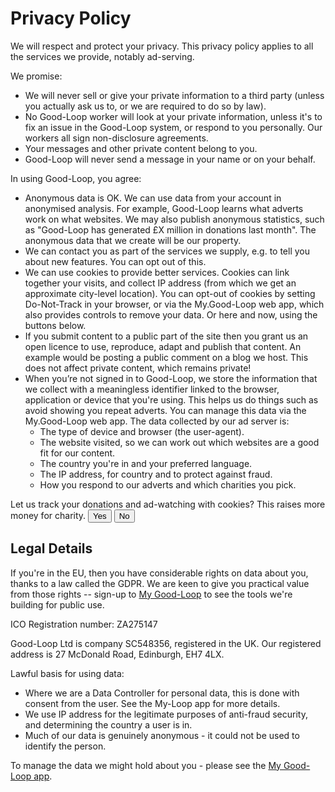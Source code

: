 
# Privacy Policy

We will respect and protect your privacy.
This privacy policy applies to all the services we provide, notably ad-serving.

We promise:

* We will never sell or give your private information to a third party (unless you actually ask us to, or we are required to do so by law).
* No Good-Loop worker will look at your private information, unless it's to fix an issue in the Good-Loop system, or respond to you personally. Our workers all sign non-disclosure agreements.
* Your messages and other private content belong to you.
* Good-Loop will never send a message in your name or on your behalf.

In using Good-Loop, you agree:

* Anonymous data is OK. We can use data from your account in anonymised analysis. For example, Good-Loop learns what adverts work on what websites. We may also publish anonymous statistics, such as "Good-Loop has generated £X million in donations last month". The anonymous data that we create will be our property.
* We can contact you as part of the services we supply, e.g. to tell you about new features. You can opt out of this.
* We can use cookies to provide better services. Cookies can link together your visits, and collect IP address (from which we get an approximate city-level location). You can opt-out of cookies by setting Do-Not-Track in your browser, or via the My.Good-Loop web app, which also provides controls to remove your data. Or here and now, using the buttons below.
* If you submit content to a public part of the site then you grant us an open licence to use, reproduce, adapt and publish that content. An example would be posting a public comment on a blog we host. This does not affect private content, which remains private!
* When you’re not signed in to Good-Loop, we store the information that we collect with a meaningless identifier linked to the browser, application or device that you're using. This helps us do things such as avoid showing you repeat adverts. You can manage this data via the My.Good-Loop web app. The data collected by our ad server is:
    * The type of device and browser (the user-agent).
    * The website visited, so we can work out which websites are a good fit for our content.
    * The country you're in and your preferred language.
    * The IP address, for country and to protect against fraud.
    * How you respond to our adverts and which charities you pick.
 
<div>
Let us track your donations and ad-watching with cookies? This raises more money for charity.
<button onclick="setDNT(false);">Yes</button>
<button onclick="setDNT(true);">No</button>
<p id="DNToff" style="display:none">OK - we won't track you.</p>
<p id="DNTon" style="display:none">Thank you - this improves our service.</p>
<script>
function setDNT(on) {
   document.cookie='DNT='+(on?1:0)+'; path=/; Domain=good-loop.com'
   if (on) {
      document.getElementById('DNToff').style.display='block';
      document.getElementById('DNTon').style.display='none';
   } else {
      document.getElementById('DNToff').style.display='none';
      document.getElementById('DNTon').style.display='block';
   }
};
let c = document.cookie+'';
if (c.indexOf('DNT=') !== -1) {
   let dnt = c.indexOf('DNT=1') !== -1;
   setDNT(dnt);
}
</script>
</div>

## Legal Details

If you're in the EU, then you have considerable rights on data about you, thanks to a law called the GDPR.
We are keen to give you practical value from those rights -- sign-up to [My Good-Loop](https://my.good-loop.com)
to see the tools we're building for public use.

ICO Registration number: ZA275147

Good-Loop Ltd is company SC548356, registered in the UK. Our registered address is 27 McDonald Road, Edinburgh, EH7 4LX.

Lawful basis for using data:

 - Where we are a Data Controller for personal data, this is done with consent from the user. See the My-Loop app for more details.
 - We use IP address for the legitimate purposes of anti-fraud security, and determining the country a user is in.
 - Much of our data is genuinely anonymous - it could not be used to identify the person.

To manage the data we might hold about you - please see the [My Good-Loop app](https://my.good-loop.com).
